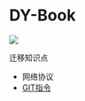 # DY-Book

<image src='https://github.com/J-DuYa/DY-Book/blob/main/3017505424_14.jpg' />

迁移知识点

- 网络协议
- [GIT指令](https://github.com/J-DuYa/DY-Book/issues/1)
